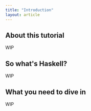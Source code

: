```yaml
---
title: "Introduction"
layout: article
---
```


## About this tutorial

WIP



## So what's Haskell?

WIP



## What you need to dive in

WIP



